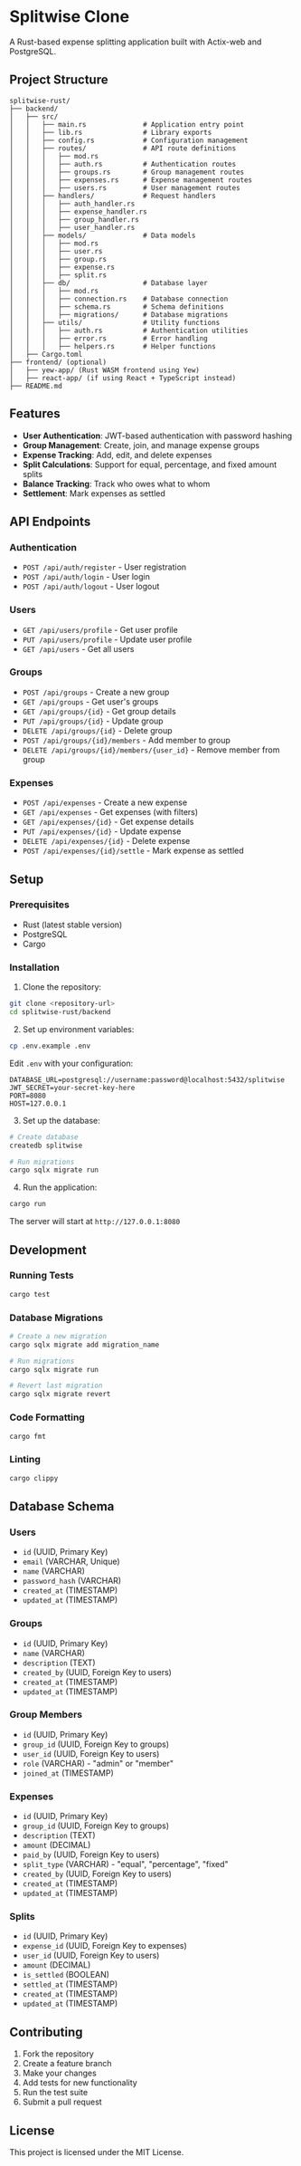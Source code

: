 # Splitwise Clone

A Rust-based expense splitting application built with Actix-web and PostgreSQL.

## Project Structure

```
splitwise-rust/
├── backend/
│   ├── src/
│   │   ├── main.rs              # Application entry point
│   │   ├── lib.rs               # Library exports
│   │   ├── config.rs            # Configuration management
│   │   ├── routes/              # API route definitions
│   │   │   ├── mod.rs
│   │   │   ├── auth.rs          # Authentication routes
│   │   │   ├── groups.rs        # Group management routes
│   │   │   ├── expenses.rs      # Expense management routes
│   │   │   ├── users.rs         # User management routes
│   │   ├── handlers/            # Request handlers
│   │   │   ├── auth_handler.rs
│   │   │   ├── expense_handler.rs
│   │   │   ├── group_handler.rs
│   │   │   ├── user_handler.rs
│   │   ├── models/              # Data models
│   │   │   ├── mod.rs
│   │   │   ├── user.rs
│   │   │   ├── group.rs
│   │   │   ├── expense.rs
│   │   │   ├── split.rs
│   │   ├── db/                  # Database layer
│   │   │   ├── mod.rs
│   │   │   ├── connection.rs    # Database connection
│   │   │   ├── schema.rs        # Schema definitions
│   │   │   ├── migrations/      # Database migrations
│   │   ├── utils/               # Utility functions
│   │   │   ├── auth.rs          # Authentication utilities
│   │   │   ├── error.rs         # Error handling
│   │   │   ├── helpers.rs       # Helper functions
│   ├── Cargo.toml
├── frontend/ (optional)
│   ├── yew-app/ (Rust WASM frontend using Yew)
│   ├── react-app/ (if using React + TypeScript instead)
├── README.md
```

## Features

- **User Authentication**: JWT-based authentication with password hashing
- **Group Management**: Create, join, and manage expense groups
- **Expense Tracking**: Add, edit, and delete expenses
- **Split Calculations**: Support for equal, percentage, and fixed amount splits
- **Balance Tracking**: Track who owes what to whom
- **Settlement**: Mark expenses as settled

## API Endpoints

### Authentication
- `POST /api/auth/register` - User registration
- `POST /api/auth/login` - User login
- `POST /api/auth/logout` - User logout

### Users
- `GET /api/users/profile` - Get user profile
- `PUT /api/users/profile` - Update user profile
- `GET /api/users` - Get all users

### Groups
- `POST /api/groups` - Create a new group
- `GET /api/groups` - Get user's groups
- `GET /api/groups/{id}` - Get group details
- `PUT /api/groups/{id}` - Update group
- `DELETE /api/groups/{id}` - Delete group
- `POST /api/groups/{id}/members` - Add member to group
- `DELETE /api/groups/{id}/members/{user_id}` - Remove member from group

### Expenses
- `POST /api/expenses` - Create a new expense
- `GET /api/expenses` - Get expenses (with filters)
- `GET /api/expenses/{id}` - Get expense details
- `PUT /api/expenses/{id}` - Update expense
- `DELETE /api/expenses/{id}` - Delete expense
- `POST /api/expenses/{id}/settle` - Mark expense as settled

## Setup

### Prerequisites

- Rust (latest stable version)
- PostgreSQL
- Cargo

### Installation

1. Clone the repository:
```bash
git clone <repository-url>
cd splitwise-rust/backend
```

2. Set up environment variables:
```bash
cp .env.example .env
```

Edit `.env` with your configuration:
```env
DATABASE_URL=postgresql://username:password@localhost:5432/splitwise
JWT_SECRET=your-secret-key-here
PORT=8080
HOST=127.0.0.1
```

3. Set up the database:
```bash
# Create database
createdb splitwise

# Run migrations
cargo sqlx migrate run
```

4. Run the application:
```bash
cargo run
```

The server will start at `http://127.0.0.1:8080`

## Development

### Running Tests
```bash
cargo test
```

### Database Migrations
```bash
# Create a new migration
cargo sqlx migrate add migration_name

# Run migrations
cargo sqlx migrate run

# Revert last migration
cargo sqlx migrate revert
```

### Code Formatting
```bash
cargo fmt
```

### Linting
```bash
cargo clippy
```

## Database Schema

### Users
- `id` (UUID, Primary Key)
- `email` (VARCHAR, Unique)
- `name` (VARCHAR)
- `password_hash` (VARCHAR)
- `created_at` (TIMESTAMP)
- `updated_at` (TIMESTAMP)

### Groups
- `id` (UUID, Primary Key)
- `name` (VARCHAR)
- `description` (TEXT)
- `created_by` (UUID, Foreign Key to users)
- `created_at` (TIMESTAMP)
- `updated_at` (TIMESTAMP)

### Group Members
- `id` (UUID, Primary Key)
- `group_id` (UUID, Foreign Key to groups)
- `user_id` (UUID, Foreign Key to users)
- `role` (VARCHAR) - "admin" or "member"
- `joined_at` (TIMESTAMP)

### Expenses
- `id` (UUID, Primary Key)
- `group_id` (UUID, Foreign Key to groups)
- `description` (TEXT)
- `amount` (DECIMAL)
- `paid_by` (UUID, Foreign Key to users)
- `split_type` (VARCHAR) - "equal", "percentage", "fixed"
- `created_by` (UUID, Foreign Key to users)
- `created_at` (TIMESTAMP)
- `updated_at` (TIMESTAMP)

### Splits
- `id` (UUID, Primary Key)
- `expense_id` (UUID, Foreign Key to expenses)
- `user_id` (UUID, Foreign Key to users)
- `amount` (DECIMAL)
- `is_settled` (BOOLEAN)
- `settled_at` (TIMESTAMP)
- `created_at` (TIMESTAMP)
- `updated_at` (TIMESTAMP)

## Contributing

1. Fork the repository
2. Create a feature branch
3. Make your changes
4. Add tests for new functionality
5. Run the test suite
6. Submit a pull request

## License

This project is licensed under the MIT License. 